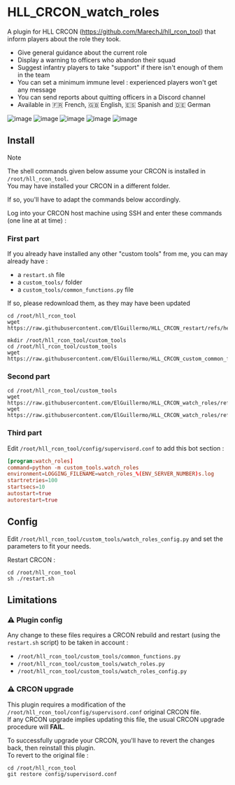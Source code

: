 # HLL_CRCON_watch_roles
A plugin for HLL CRCON (https://github.com/MarechJ/hll_rcon_tool) that inform players about the role they took.
- Give general guidance about the current role
- Display a warning to officers who abandon their squad
- Suggest infantry players to take "support" if there isn't enough of them in the team
- You can set a minimum immune level : experienced players won't get any message
- You can send reports about quitting officers in a Discord channel
- Available in 🇫🇷 French, 🇬🇧 English, 🇪🇸 Spanish and 🇩🇪 German

![image](https://github.com/user-attachments/assets/c7f659c9-a4c8-4b3a-b3b6-a474e18563cb) ![image](https://github.com/user-attachments/assets/6324c5da-4192-4ba4-94d4-0e1649a06f77) ![image](https://github.com/user-attachments/assets/ac838b94-7821-4a7e-aa09-296c6054bf5a) ![image](https://github.com/user-attachments/assets/ca79aaf9-c4b6-449d-ba56-e4c62352a4fa) ![image](https://github.com/user-attachments/assets/b14ca4a7-5f5e-4993-84ce-54b2e822cb1a)

## Install

> [!NOTE]
> The shell commands given below assume your CRCON is installed in `/root/hll_rcon_tool`.  
> You may have installed your CRCON in a different folder.  
>   
> If so, you'll have to adapt the commands below accordingly.

Log into your CRCON host machine using SSH and enter these commands (one line at at time) :  

### First part  
  If you already have installed any other "custom tools" from me, you can may already have :
  - a `restart.sh` file
  - a `custom_tools/` folder
  - a `custom_tools/common_functions.py` file

  If so, please redownload them, as they may have been updated
  ```shell
  cd /root/hll_rcon_tool
  wget https://raw.githubusercontent.com/ElGuillermo/HLL_CRCON_restart/refs/heads/main/restart.sh

  mkdir /root/hll_rcon_tool/custom_tools
  cd /root/hll_rcon_tool/custom_tools
  wget https://raw.githubusercontent.com/ElGuillermo/HLL_CRCON_custom_common_functions.py/refs/heads/main/common_functions.py
  ```

### Second part
  ```shell
  cd /root/hll_rcon_tool/custom_tools
  wget https://raw.githubusercontent.com/ElGuillermo/HLL_CRCON_watch_roles/refs/heads/main/custom_tools/watch_roles.py
  wget https://raw.githubusercontent.com/ElGuillermo/HLL_CRCON_watch_roles/refs/heads/main/custom_tools/watch_roles_config.py
  ```

### Third part
  Edit `/root/hll_rcon_tool/config/supervisord.conf` to add this bot section : 
  ```conf
  [program:watch_roles]
  command=python -m custom_tools.watch_roles
  environment=LOGGING_FILENAME=watch_roles_%(ENV_SERVER_NUMBER)s.log
  startretries=100
  startsecs=10
  autostart=true
  autorestart=true
  ```

## Config
Edit `/root/hll_rcon_tool/custom_tools/watch_roles_config.py` and set the parameters to fit your needs.

Restart CRCON :
```shell
cd /root/hll_rcon_tool
sh ./restart.sh
```

## Limitations
### ⚠️ Plugin config
Any change to these files requires a CRCON rebuild and restart (using the `restart.sh` script) to be taken in account :
- `/root/hll_rcon_tool/custom_tools/common_functions.py`
- `/root/hll_rcon_tool/custom_tools/watch_roles.py`
- `/root/hll_rcon_tool/custom_tools/watch_roles_config.py`

### ⚠️ CRCON upgrade
This plugin requires a modification of the `/root/hll_rcon_tool/config/supervisord.conf` original CRCON file.  
If any CRCON upgrade implies updating this file, the usual CRCON upgrade procedure will **FAIL**.  

To successfully upgrade your CRCON, you'll have to revert the changes back, then reinstall this plugin.  
To revert to the original file :  
```shell
cd /root/hll_rcon_tool
git restore config/supervisord.conf
```
